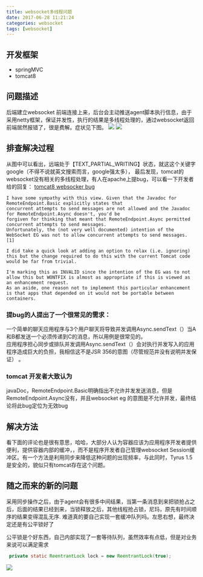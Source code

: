 ```yaml
---
title: websocket多线程问题
date: 2017-06-28 11:21:24
categories: websocket
tags: [websocket]
---
```

## 开发框架
- springMVC
- tomcat8

## 问题描述
后端建立websocket 前端连接上来，后台会主动推送agent脚本执行信息，由于采用netty框架，保证并发性，执行的结果是多线程处理的，通过websocket返回前端居然报错了，很是费解。症状见下图。
![](http://img.blog.csdn.net/20170628111703371)
![](http://img.blog.csdn.net/20170628111808398)
<!--more-->
## 排查解决过程
从图中可以看出，远端处于【TEXT_PARTIAL_WRITING】状态，就这这个关键字google（不得不说就英文搜索而言，google强太多），
最后发现，tomcat的websocket没有相关的多线程处理，有人在apache上提bug，可以看一下开发者给的回复：
[tomcat8 websocker bug](https://bz.apache.org/bugzilla/show_bug.cgi?id=56026)

```shell
I have some sympathy with this view. Given that the Javadoc for RemoteEndpoint.Basic explicitly states that  
concurrent attempts to send messages are not allowed and the Javadoc for RemoteEndpoint.Async doesn't, you'd be  
forgiven for thinking that meant that RemoteEndpoint.Async permitted concurrent attempts to send messages.  
Unfortunately, the (not very well documented) intention of the WebSocket EG was not to allow concurrent attempts to send messages. [1]  

I did take a quick look at adding an option to relax (i.e. ignoring) this but the change required to do this with the current Tomcat code would be far from trivial.  

I'm marking this as INVALID since the intention of the EG was to not allow this but WONTFIX is almost as appropriate if this is viewed as an enhancement request.
As an aside, one reason not to implement this particular enhancement is that apps that depended on it would not be portable between containers.
```

### 提bug的人提出了一个很常见的需求： 

一个简单的聊天应用程序与3个用户聊天将导致并发调用Async.sendText（）当A和B都发送一个必须传递到C的消息，所以用例是很常见的。  
应用程序担心同步或排队并发调用Async.sendText（）会对执行并发写入的应用程序造成巨大的负担，我相信这不是JSR 356的意图（尽管规范并没有说明并发保证） 。

### tomcat 开发者大致认为
javaDoc，RemoteEndpoint.Basic明确指出不允许并发发送消息，但是RemoteEndpoint.Async没有，并且websocket eg 的意图是不允许并发，最终结论将此bug定位为无效bug

## 解决方法
看下面的评论也是很有意思，哈哈，大部分人认为容器应该为应用程序开发者提供便利，提供容器内部的缓冲，，而不是程序开发者自己管理websocket Session缓冲区。有一个方法是利用同步来降低这种问题的出现频率，与此同时，Tyrus 1.5是安全的，貌似只有tomcat存在这个问题。

## 随之而来的新的问题 
采用同步操作之后，由于agent会有很多中间结果，当第一条消息到来把锁抢占之后，后面的结果已经到来，当锁释放之后，其他线程抢占锁，尼玛，原先有时间顺序的结果变得混乱无序.  难道真的要自己实现一套缓冲队列吗。左思右想，最终决定还是有公平锁好了 

公平锁是个好东西，自己内部实现了一套等待队列，虽然效率有点低，但是对业务来说可以满足需求

```java
 private static ReentrantLock lock = new ReentrantLock(true);
```
![](http://img.blog.csdn.net/20170628142333295)
